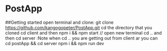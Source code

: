 # PostApp

##Getting started
open terminal and clone:
git clone https://github.com/kangogopeter/PostApp.git
cd the directory that you cloned
cd client and then
npm i && npm start
// open new terminal
cd .. and then cd server :Note when cd .. you are getting out from client ar you can cd postApp && cd server
npm i && npm run dev
